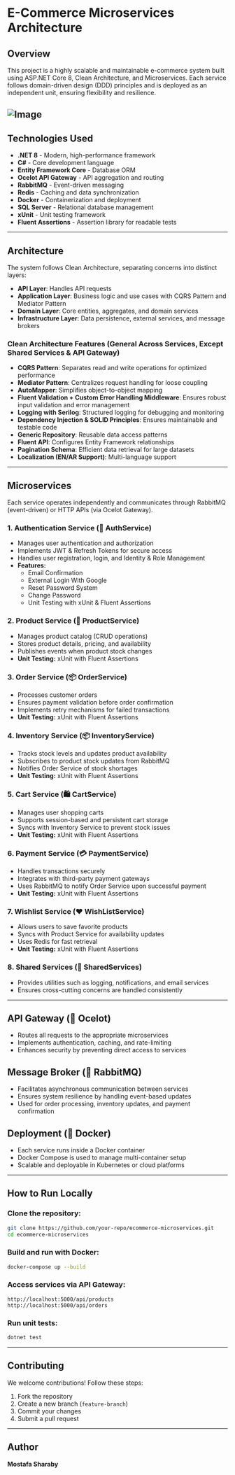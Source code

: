 # E-Commerce Microservices Architecture

## Overview
This project is a highly scalable and maintainable e-commerce system built using ASP.NET Core 8, Clean Architecture, and Microservices. Each service follows domain-driven design (DDD) principles and is deployed as an independent unit, ensuring flexibility and resilience.

![Image](https://github.com/user-attachments/assets/77a29d23-b8e9-4967-975d-ff43b27a3424)
---

## Technologies Used
- **.NET 8** - Modern, high-performance framework
- **C#** - Core development language
- **Entity Framework Core** - Database ORM
- **Ocelot API Gateway** - API aggregation and routing
- **RabbitMQ** - Event-driven messaging
- **Redis** - Caching and data synchronization
- **Docker** - Containerization and deployment
- **SQL Server** - Relational database management
- **xUnit** - Unit testing framework
- **Fluent Assertions** - Assertion library for readable tests

---

## Architecture
The system follows Clean Architecture, separating concerns into distinct layers:
- **API Layer**: Handles API requests
- **Application Layer**: Business logic and use cases with CQRS Pattern and Mediator Pattern
- **Domain Layer**: Core entities, aggregates, and domain services
- **Infrastructure Layer**: Data persistence, external services, and message brokers

### Clean Architecture Features (General Across Services, Except Shared Services & API Gateway)
- **CQRS Pattern**: Separates read and write operations for optimized performance
- **Mediator Pattern**: Centralizes request handling for loose coupling
- **AutoMapper**: Simplifies object-to-object mapping
- **Fluent Validation + Custom Error Handling Middleware**: Ensures robust input validation and error management
- **Logging with Serilog**: Structured logging for debugging and monitoring
- **Dependency Injection & SOLID Principles**: Ensures maintainable and testable code
- **Generic Repository**: Reusable data access patterns
- **Fluent API**: Configures Entity Framework relationships
- **Pagination Schema**: Efficient data retrieval for large datasets
- **Localization (EN/AR Support)**: Multi-language support

---

## Microservices
Each service operates independently and communicates through RabbitMQ (event-driven) or HTTP APIs (via Ocelot Gateway).

### 1. Authentication Service (🔑 AuthService)
- Manages user authentication and authorization
- Implements JWT & Refresh Tokens for secure access
- Handles user registration, login, and Identity & Role Management
- **Features:**
  - Email Confirmation
  - External Login With Google
  - Reset Password System
  - Change Password
  - Unit Testing with xUnit & Fluent Assertions

### 2. Product Service (🛒 ProductService)
- Manages product catalog (CRUD operations)
- Stores product details, pricing, and availability
- Publishes events when product stock changes
- **Unit Testing:** xUnit with Fluent Assertions

### 3. Order Service (📦 OrderService)
- Processes customer orders
- Ensures payment validation before order confirmation
- Implements retry mechanisms for failed transactions
- **Unit Testing:** xUnit with Fluent Assertions

### 4. Inventory Service (📦 InventoryService)
- Tracks stock levels and updates product availability
- Subscribes to product stock updates from RabbitMQ
- Notifies Order Service of stock shortages
- **Unit Testing:** xUnit with Fluent Assertions

### 5. Cart Service (🛍️ CartService)
- Manages user shopping carts
- Supports session-based and persistent cart storage
- Syncs with Inventory Service to prevent stock issues
- **Unit Testing:** xUnit with Fluent Assertions

### 6. Payment Service (💳 PaymentService)
- Handles transactions securely
- Integrates with third-party payment gateways
- Uses RabbitMQ to notify Order Service upon successful payment
- **Unit Testing:** xUnit with Fluent Assertions

### 7. Wishlist Service (❤️ WishListService)
- Allows users to save favorite products
- Syncs with Product Service for availability updates
- Uses Redis for fast retrieval
- **Unit Testing:** xUnit with Fluent Assertions

### 8. Shared Services (🔄 SharedServices)
- Provides utilities such as logging, notifications, and email services
- Ensures cross-cutting concerns are handled consistently

---

## API Gateway (🐆 Ocelot)
- Routes all requests to the appropriate microservices
- Implements authentication, caching, and rate-limiting
- Enhances security by preventing direct access to services

## Message Broker (📩 RabbitMQ)
- Facilitates asynchronous communication between services
- Ensures system resilience by handling event-based updates
- Used for order processing, inventory updates, and payment confirmation

## Deployment (🐳 Docker)
- Each service runs inside a Docker container
- Docker Compose is used to manage multi-container setup
- Scalable and deployable in Kubernetes or cloud platforms

---

## How to Run Locally
### Clone the repository:
```bash
git clone https://github.com/your-repo/ecommerce-microservices.git
cd ecommerce-microservices
```
### Build and run with Docker:
```bash
docker-compose up --build
```
### Access services via API Gateway:
```
http://localhost:5000/api/products
http://localhost:5000/api/orders
```
### Run unit tests:
```bash
dotnet test
```

---

## Contributing
We welcome contributions! Follow these steps:
1. Fork the repository
2. Create a new branch (`feature-branch`)
3. Commit your changes
4. Submit a pull request

---

## Author
**Mostafa Sharaby**

